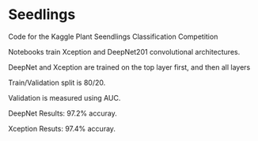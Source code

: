 # Seedlings
Code for the Kaggle Plant Seendlings Classification Competition

Notebooks train Xception and DeepNet201 convolutional architectures.

DeepNet and Xception are trained on the top layer first, and then all layers

Train/Validation split is 80/20.

Validation is measured using AUC.

DeepNet Results: 97.2% accuray.

Xception Resuts: 97.4% accuray.
